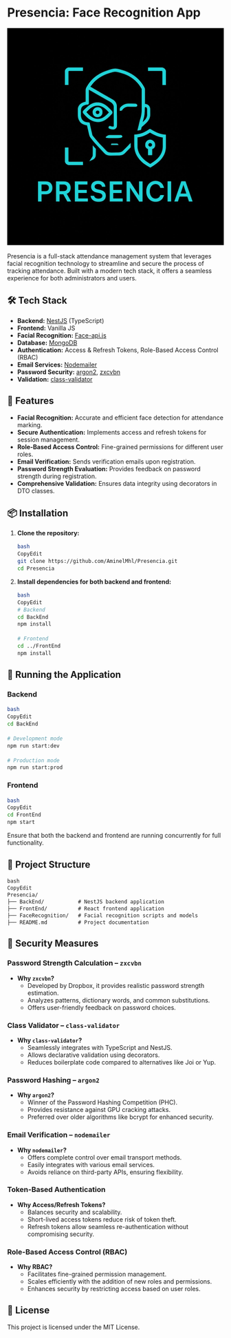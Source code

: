 # Presencia: Face Recognition App

![Presencia.jpg](Presencia.jpg)

Presencia is a full-stack attendance management system that leverages facial recognition technology to streamline and secure the process of tracking attendance. Built with a modern tech stack, it offers a seamless experience for both administrators and users.

## 🛠️ Tech Stack

- **Backend:** [NestJS](https://nestjs.com/) (TypeScript)
- **Frontend:** Vanilla JS
- **Facial Recognition:** [Face-api.js](https://github.com/justadudewhohacks/face-api.js)
- **Database:** [MongoDB](https://www.mongodb.com/)
- **Authentication:** Access & Refresh Tokens, Role-Based Access Control (RBAC)
- **Email Services:** [Nodemailer](https://nodemailer.com/)
- **Password Security:** [argon2](https://github.com/ranisalt/node-argon2), [zxcvbn](https://github.com/dropbox/zxcvbn)
- **Validation:** [class-validator](https://github.com/typestack/class-validator)

## 🚀 Features

- **Facial Recognition:** Accurate and efficient face detection for attendance marking.
- **Secure Authentication:** Implements access and refresh tokens for session management.
- **Role-Based Access Control:** Fine-grained permissions for different user roles.
- **Email Verification:** Sends verification emails upon registration.
- **Password Strength Evaluation:** Provides feedback on password strength during registration.
- **Comprehensive Validation:** Ensures data integrity using decorators in DTO classes.

## 📦 Installation

1. **Clone the repository:**
    
    ```bash
    bash
    CopyEdit
    git clone https://github.com/AminelMhl/Presencia.git
    cd Presencia
    
    ```
    
2. **Install dependencies for both backend and frontend:**
    
    ```bash
    bash
    CopyEdit
    # Backend
    cd BackEnd
    npm install
    
    # Frontend
    cd ../FrontEnd
    npm install
    
    ```
    

## 🧪 Running the Application

### Backend

```bash
bash
CopyEdit
cd BackEnd

# Development mode
npm run start:dev

# Production mode
npm run start:prod

```

### Frontend

```bash
bash
CopyEdit
cd FrontEnd
npm start

```

Ensure that both the backend and frontend are running concurrently for full functionality.

## 📁 Project Structure

```
bash
CopyEdit
Presencia/
├── BackEnd/           # NestJS backend application
├── FrontEnd/          # React frontend application
├── FaceRecognition/   # Facial recognition scripts and models
├── README.md          # Project documentation

```

## 🔐 Security Measures

### Password Strength Calculation – `zxcvbn`

- **Why `zxcvbn`?**
    - Developed by Dropbox, it provides realistic password strength estimation.
    - Analyzes patterns, dictionary words, and common substitutions.
    - Offers user-friendly feedback on password choices.

### Class Validator – `class-validator`

- **Why `class-validator`?**
    - Seamlessly integrates with TypeScript and NestJS.
    - Allows declarative validation using decorators.
    - Reduces boilerplate code compared to alternatives like Joi or Yup.

### Password Hashing – `argon2`

- **Why `argon2`?**
    - Winner of the Password Hashing Competition (PHC).
    - Provides resistance against GPU cracking attacks.
    - Preferred over older algorithms like bcrypt for enhanced security.

### Email Verification – `nodemailer`

- **Why `nodemailer`?**
    - Offers complete control over email transport methods.
    - Easily integrates with various email services.
    - Avoids reliance on third-party APIs, ensuring flexibility.

### Token-Based Authentication

- **Why Access/Refresh Tokens?**
    - Balances security and scalability.
    - Short-lived access tokens reduce risk of token theft.
    - Refresh tokens allow seamless re-authentication without compromising security.

### Role-Based Access Control (RBAC)

- **Why RBAC?**
    - Facilitates fine-grained permission management.
    - Scales efficiently with the addition of new roles and permissions.
    - Enhances security by restricting access based on user roles.

## 📄 License

This project is licensed under the MIT License.